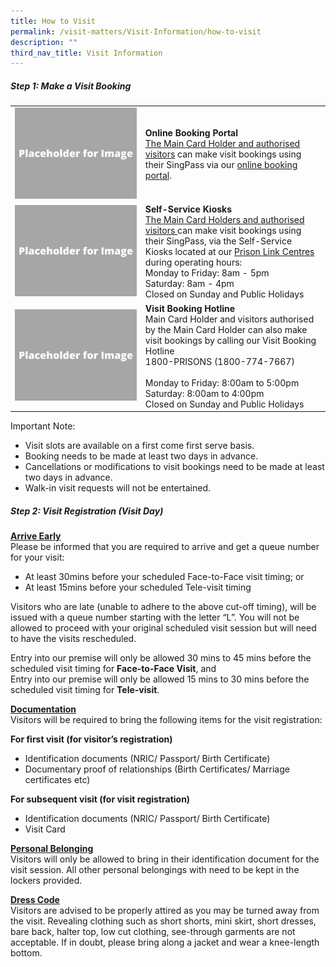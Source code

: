 ```yaml
---
title: How to Visit
permalink: /visit-matters/Visit-Information/how-to-visit
description: ""
third_nav_title: Visit Information
---
```

##### Step 1: Make a Visit Booking

|  | |
| -------- | -------- |
| ![](/images/Placeholder%20for%20Image.png) |**Online Booking Portal**<br>[The Main Card Holder and authorised visitors](/visit-matters/visit-information/who-can-visit) can make visit bookings using their SingPass via our [online booking portal](www.ipris.sps.sg).
|  ![](/images/Placeholder%20for%20Image.png)| **Self-Service Kiosks**<br>[The Main Card Holders and authorised visitors ](/visit-matters/visit-information/who-can-visit)can make visit bookings using their SingPass, via the Self-Service Kiosks located at our [Prison Link Centres](/visit-matters/visit-information/permalink) during operating hours:<br>Monday to Friday: 8am - 5pm<br>Saturday: 8am - 4pm<br>Closed on Sunday and Public Holidays|
| ![](/images/Placeholder%20for%20Image.png) | **Visit Booking Hotline**<br>Main Card Holder and visitors authorised by the Main Card Holder can also make visit bookings by calling our Visit Booking Hotline <br>1800-PRISONS (1800-774-7667)<br><br>Monday to Friday: 8:00am to 5:00pm<br>Saturday: 8:00am to 4:00pm<br>Closed on Sunday and Public Holidays|


Important Note:

* Visit slots are available on a first come first serve basis.
* Booking needs to be made at least two days in advance.
* Cancellations or modifications to visit bookings need to be made at least two days in advance. 
* Walk-in visit requests will not be entertained.

##### Step 2: Visit Registration (Visit Day) 
<u><strong>Arrive Early</strong></u><br>
Please be informed that you are required to arrive and get a queue number for your visit:
* At least 30mins before your scheduled Face-to-Face visit timing; or
* At least 15mins before your scheduled Tele-visit timing

Visitors who are late (unable to adhere to the above cut-off timing), will be issued with a queue number starting with the letter “L”. You will not be allowed to proceed with your original scheduled visit session but will need to have the visits rescheduled.

Entry into our premise will only be allowed 30 mins to 45 mins before the scheduled visit timing for **Face-to-Face Visit**, and<br>
Entry into our premise will only be allowed 15 mins to 30 mins before the scheduled visit timing for **Tele-visit**.

<u><strong>Documentation</strong></u><br>
Visitors will be required to bring the following items for the visit registration:

**For first visit (for visitor’s registration)**
* Identification documents (NRIC/ Passport/ Birth Certificate)
* Documentary proof of relationships (Birth Certificates/ Marriage certificates etc)

**For subsequent visit (for visit registration)**
* Identification documents (NRIC/ Passport/ Birth Certificate)
* Visit Card

<u><strong>Personal Belonging</strong></u><br>
Visitors will only be allowed to bring in their identification document for the visit session.  All other personal belongings with need to be kept in the lockers provided.

<u><strong>Dress Code</strong></u><br>
Visitors are advised to be properly attired as you may be turned away from the visit. Revealing clothing such as short shorts, mini skirt, short dresses, bare back, halter top, low cut clothing, see-through garments are not acceptable. If in doubt, please bring along a jacket and wear a knee-length bottom.